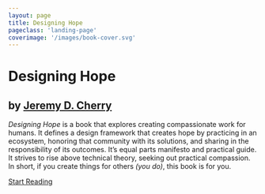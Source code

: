 ```yaml
---
layout: page
title: Designing Hope
pageclass: 'landing-page'
coverimage: '/images/book-cover.svg'
---
```


<div class="landing" markdown="1">

# Designing Hope
## by <a href="https://jeremydcherry.com" class="author-link">Jeremy D. Cherry</a>

<em>Designing Hope</em> is a book that explores creating compassionate work for humans. It defines a design framework that creates hope by practicing in an ecosystem, honoring that community with its solutions, and sharing in the responsibility of its outcomes. It’s equal parts manifesto and practical guide. It strives to rise above technical theory, seeking out practical compassion. In short, if you create things for others <em>(you do)</em>, this book is for you.

<a class="btn" href="/toc">Start Reading</a>

</div>